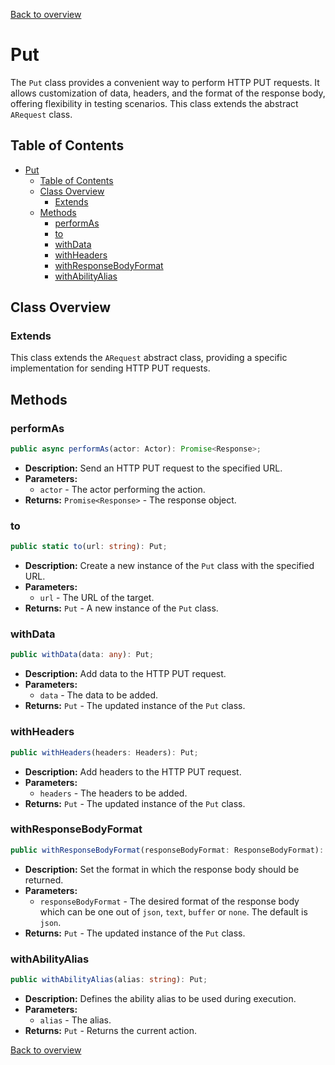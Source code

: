 [Back to overview](../../screenplay_elements.md)

# Put

The `Put` class provides a convenient way to perform HTTP PUT requests. It allows customization of data, headers, and the format of the response body, offering flexibility in testing scenarios. This class extends the abstract `ARequest` class.

## Table of Contents

- [Put](#put)
  - [Table of Contents](#table-of-contents)
  - [Class Overview](#class-overview)
    - [Extends](#extends)
  - [Methods](#methods)
    - [performAs](#performas)
    - [to](#to)
    - [withData](#withdata)
    - [withHeaders](#withheaders)
    - [withResponseBodyFormat](#withresponsebodyformat)
    - [withAbilityAlias](#withabilityalias)

## Class Overview

### Extends

This class extends the `ARequest` abstract class, providing a specific implementation for sending HTTP PUT requests.

## Methods

### performAs

```typescript
public async performAs(actor: Actor): Promise<Response>;
```

- **Description:** Send an HTTP PUT request to the specified URL.
- **Parameters:**
  - `actor` - The actor performing the action.
- **Returns:** `Promise<Response>` - The response object.

### to

```typescript
public static to(url: string): Put;
```

- **Description:** Create a new instance of the `Put` class with the specified URL.
- **Parameters:**
  - `url` - The URL of the target.
- **Returns:** `Put` - A new instance of the `Put` class.

### withData

```typescript
public withData(data: any): Put;
```

- **Description:** Add data to the HTTP PUT request.
- **Parameters:**
  - `data` - The data to be added.
- **Returns:** `Put` - The updated instance of the `Put` class.

### withHeaders

```typescript
public withHeaders(headers: Headers): Put;
```

- **Description:** Add headers to the HTTP PUT request.
- **Parameters:**
  - `headers` - The headers to be added.
- **Returns:** `Put` - The updated instance of the `Put` class.

### withResponseBodyFormat

```typescript
public withResponseBodyFormat(responseBodyFormat: ResponseBodyFormat): Put;
```

- **Description:** Set the format in which the response body should be returned.
- **Parameters:**
  - `responseBodyFormat` - The desired format of the response body which can be one out of `json`, `text`, `buffer` or `none`. The default is `json`.
- **Returns:** `Put` - The updated instance of the `Put` class.

### withAbilityAlias

```typescript
public withAbilityAlias(alias: string): Put;
```

- **Description:** Defines the ability alias to be used during execution.
- **Parameters:**
  - `alias` - The alias.
- **Returns:** `Put` - Returns the current action.

[Back to overview](../../screenplay_elements.md)